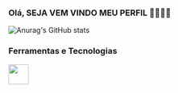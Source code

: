 ###  Olá, SEJA VEM VINDO MEU PERFIL 🌟🌟🌟🌟

![Anurag's GitHub stats](https://github-readme-stats.vercel.app/api?username=Gabriel-AndradeWeb&show_icons=true&theme=highcontrast)



### Ferramentas e Tecnologias

<img src="https://cdn.jsdelivr.net/gh/devicons/devicon/icons/git/git-original.svg" width="40" height="40"/>

